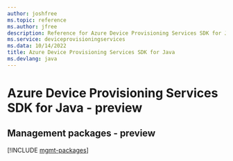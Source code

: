 ```yaml
---
author: joshfree
ms.topic: reference
ms.author: jfree
description: Reference for Azure Device Provisioning Services SDK for Java
ms.service: deviceprovisioningservices
ms.data: 10/14/2022
title: Azure Device Provisioning Services SDK for Java
ms.devlang: java
---
```

# Azure Device Provisioning Services SDK for Java - preview

## Management packages - preview
[!INCLUDE [mgmt-packages](device-provisioning-services-mgmt-index.md)]